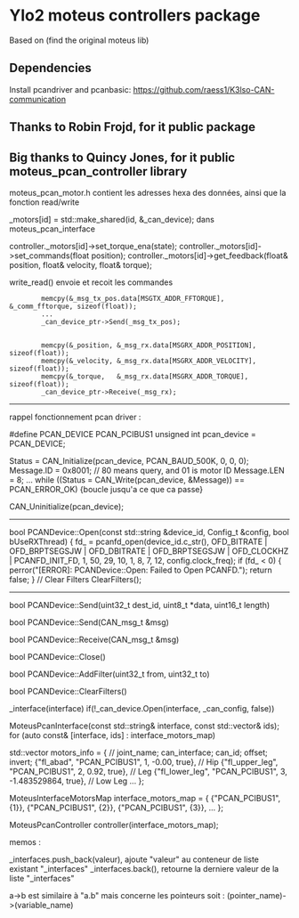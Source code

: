 # Ylo2 moteus controllers package

Based on (find the original moteus lib)

## Dependencies

Install pcandriver and pcanbasic: https://github.com/raess1/K3lso-CAN-communication
## Thanks to Robin Frojd, for it public package
## Big thanks to Quincy Jones, for it public moteus_pcan_controller library
moteus_pcan_motor.h   contient les adresses hexa des données, ainsi que la fonction read/write

_motors[id] = std::make_shared<MoteusPcanMotor>(id, &_can_device);       dans moteus_pcan_interface

controller._motors[id]->set_torque_ena(state);
controller._motors[id]->set_commands(float position);
controller._motors[id]->get_feedback(float& position, float& velocity, float& torque);


write_read() envoie et recoit les commandes

            memcpy(&_msg_tx_pos.data[MSGTX_ADDR_FFTORQUE], &_comm_fftorque, sizeof(float));
            ...
            _can_device_ptr->Send(_msg_tx_pos);


            memcpy(&_position, &_msg_rx.data[MSGRX_ADDR_POSITION], sizeof(float));
            memcpy(&_velocity, &_msg_rx.data[MSGRX_ADDR_VELOCITY], sizeof(float));
            memcpy(&_torque,   &_msg_rx.data[MSGRX_ADDR_TORQUE],   sizeof(float));
            _can_device_ptr->Receive(_msg_rx);




---------------------------------------------------------------------------------------------------------

rappel fonctionnement pcan driver :

#define PCAN_DEVICE		PCAN_PCIBUS1
unsigned int pcan_device = PCAN_DEVICE;

Status = CAN_Initialize(pcan_device, PCAN_BAUD_500K, 0, 0, 0);
	Message.ID = 0x8001;    // 80 means query, and 01 is motor ID
	Message.LEN = 8;
    ...
while ((Status = CAN_Write(pcan_device, &Message)) == PCAN_ERROR_OK) {boucle jusqu'a ce que ca passe}

CAN_Uninitialize(pcan_device);


---------------------------------------------------------------------------------------------------------

bool PCANDevice::Open(const std::string &device_id, Config_t &config, bool bUseRXThread)
{
    fd_ = pcanfd_open(device_id.c_str(), OFD_BITRATE | OFD_BRPTSEGSJW | OFD_DBITRATE | OFD_BRPTSEGSJW | OFD_CLOCKHZ | PCANFD_INIT_FD, 1, 50, 29, 10, 1, 8, 7, 12, config.clock_freq);
    if (fd_ < 0)
    {
        perror("[ERROR]: PCANDevice::Open: Failed to Open PCANFD.");
        return false;
    }
    // Clear Filters
    ClearFilters();

---------------------------------------------------------------------------------------------------------

bool PCANDevice::Send(uint32_t dest_id, uint8_t *data, uint16_t length)

bool PCANDevice::Send(CAN_msg_t &msg)

bool PCANDevice::Receive(CAN_msg_t &msg)

bool PCANDevice::Close()

bool PCANDevice::AddFilter(uint32_t from, uint32_t to)

bool PCANDevice::ClearFilters()



_interface(interface)
if(!_can_device.Open(interface, _can_config, false))

MoteusPcanInterface(const std::string& interface, const std::vector<int>& ids);
for (auto const& [interface, ids] : interface_motors_map)


std::vector<MotorInfo> motors_info = {
    // joint_name;   can_interface;   can_id;   offset;    invert;
    {"fl_abad",      "PCAN_PCIBUS1",    1,      -0.00,     true}, // Hip
    {"fl_upper_leg", "PCAN_PCIBUS1",    2,       0.92,     true}, // Leg
    {"fl_lower_leg", "PCAN_PCIBUS1",    3,  -1.483529864,  true}, // Low Leg
    ...
};


MoteusInterfaceMotorsMap interface_motors_map = {
    {"PCAN_PCIBUS1", {1}},
    {"PCAN_PCIBUS1", {2}},
    {"PCAN_PCIBUS1", {3}},
    ...
};


MoteusPcanController controller(interface_motors_map);


memos :

_interfaces.push_back(valeur),  ajoute "valeur" au conteneur de liste existant "_interfaces"
_interfaces.back(),             retourne la derniere valeur de la liste "_interfaces"

a->b   est similaire à  "a.b" mais concerne les pointeurs   soit : (pointer_name)->(variable_name)

